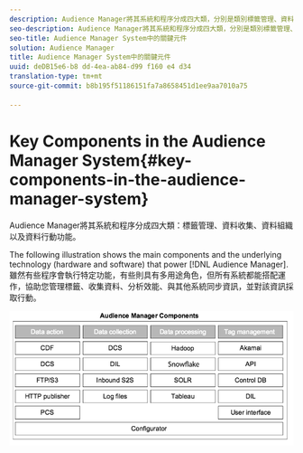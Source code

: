 ```yaml
---
description: Audience Manager將其系統和程序分成四大類，分別是類別標籤管理、資料收集、資料組織和資料動作功能。
seo-description: Audience Manager將其系統和程序分成四大類，分別是類別標籤管理、資料收集、資料組織和資料動作功能。
seo-title: Audience Manager System中的關鍵元件
solution: Audience Manager
title: Audience Manager System中的關鍵元件
uuid: deDB15e6-b8 dd-4ea-ab84-d99 f160 e4 d34
translation-type: tm+mt
source-git-commit: b8b195f51186151fa7a8658451d1ee9aa7010a75

---
```



# Key Components in the Audience Manager System{#key-components-in-the-audience-manager-system}

Audience Manager將其系統和程序分成四大類：標籤管理、資料收集、資料組織以及資料行動功能。

<!-- 

c_compstack.xml

 -->

The following illustration shows the main components and the underlying technology (hardware and software) that power [!DNL Audience Manager]. 雖然有些程序會執行特定功能，有些則具有多用途角色，但所有系統都能搭配運作，協助您管理標籤、收集資料、分析效能、與其他系統同步資訊，並對該資訊採取行動。

![](assets/components.png)

